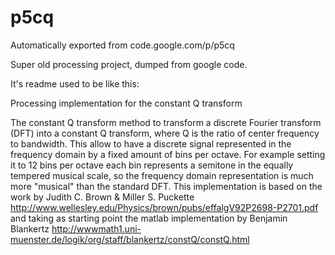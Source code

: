 # p5cq
Automatically exported from code.google.com/p/p5cq

Super old processing project, dumped from google code.

It's readme used to be like this:

Processing implementation for the constant Q transform

The constant Q transform method to transform a discrete Fourier transform (DFT) into a constant Q transform, where Q is the ratio of center frequency to bandwidth. This allow to have a discrete signal represented in the frequency domain by a fixed amount of bins per octave. For example setting it to 12 bins per octave each bin represents a semitone in the equally tempered musical scale, so the frequency domain representation is much more "musical" than the standard DFT. 
This implementation is based on the work by Judith C. Brown & Miller S. Puckette http://www.wellesley.edu/Physics/brown/pubs/effalgV92P2698-P2701.pdf
and taking as starting point the matlab implementation by Benjamin Blankertz http://wwwmath1.uni-muenster.de/logik/org/staff/blankertz/constQ/constQ.html
